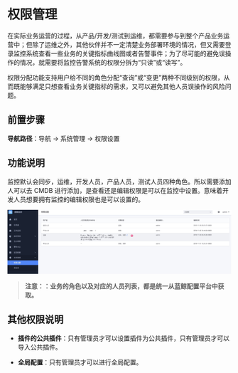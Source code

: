 # 权限管理

在实际业务运营的过程，从产品/开发/测试到运维，都需要参与到整个产品业务运营中；但除了运维之外，其他伙伴并不一定清楚业务部署环境的情况，但又需要登录监控系统查看一些业务的关键指标曲线图或者告警事件；为了尽可能的避免误操作的情况，就需要将监控告警系统的权限分拆为“只读”或“读写”。

权限分配功能支持用户给不同的角色分配“查询”或“变更”两种不同级别的权限，从而既能够满足只想查看业务关键指标的需求，又可以避免其他人员误操作的风险问题。

## 前置步骤

**导航路径**：导航  →  系统管理  →  权限设置

## 功能说明

监控默认会同步，运维，开发人员，产品人员，测试人员四种角色。所以需要添加人可以去 CMDB 进行添加，是查看还是编辑权限是可以在监控中设置。意味着开发人员想要拥有监控的编辑权限也是可以设置的。

![-w2020](media/15754477019854.jpg)

> **注意：：业务的角色以及对应的人员列表，都是统一从蓝鲸配置平台中获取。**

## 其他权限说明

* **插件的公共插件**：只有管理员才可以设置插件为公共插件，只有管理员才可以导入公共插件。

* **全局配置**：只有管理员才可以进行全局配置。
